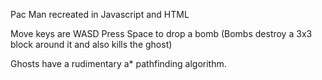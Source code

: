 Pac Man recreated in Javascript and HTML

Move keys are WASD 
Press Space to drop a bomb
(Bombs destroy a 3x3 block around it and also kills the ghost)

Ghosts have a rudimentary a* pathfinding algorithm.
